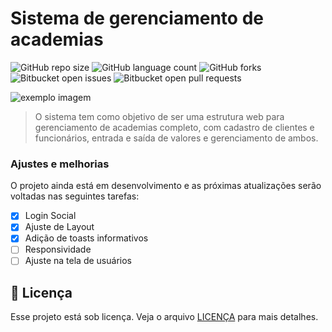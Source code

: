 # Sistema de gerenciamento de academias

![GitHub repo size](https://img.shields.io/github/repo-size/iuricode/README-template?style=for-the-badge)
![GitHub language count](https://img.shields.io/github/languages/count/iuricode/README-template?style=for-the-badge)
![GitHub forks](https://img.shields.io/github/forks/iuricode/README-template?style=for-the-badge)
![Bitbucket open issues](https://img.shields.io/bitbucket/issues/iuricode/README-template?style=for-the-badge)
![Bitbucket open pull requests](https://img.shields.io/bitbucket/pr-raw/iuricode/README-template?style=for-the-badge)

<img src="https://lh3.googleusercontent.com/pw/AL9nZEXRwENDw5_upP2xGHKmpzLb5hZwlJgTh0IJt_lVv3pU4GDEMDmbhaZSv2n7G-PPF2Ofv7XkDmVjWRWStcS3vBEhMSO_uUTkVRT71G7XCmxsMwIN1iUTpvQ1mU9A0XbCewtypeJ__eiOZttvWL0cD4-QJg=w1865-h917-no?authuser=0" alt="exemplo imagem">

> O sistema tem como objetivo de ser uma estrutura web para gerenciamento de academias completo, com cadastro de clientes e funcionários, entrada e saída de valores e gerenciamento de ambos.

### Ajustes e melhorias

O projeto ainda está em desenvolvimento e as próximas atualizações serão voltadas nas seguintes tarefas:

- [x] Login Social
- [x] Ajuste de Layout
- [x] Adição de toasts informativos
- [ ] Responsividade
- [ ] Ajuste na tela de usuários

## 📝 Licença

Esse projeto está sob licença. Veja o arquivo [LICENÇA](LICENSE.md) para mais detalhes.

